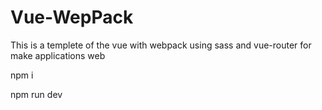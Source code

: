 # Vue-WepPack
This is a templete of the vue with webpack using sass and vue-router for make applications web

npm i

npm run dev
